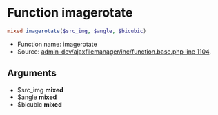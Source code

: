 Function imagerotate
===========================





```php
mixed imagerotate($src_img, $angle, $bicubic)
```

* Function name: imagerotate
* Source: [admin-dev/ajaxfilemanager/inc/function.base.php line 1104](https://github.com/PrestaShop/PrestaShop/blob/1.5.5.0/admin-dev/ajaxfilemanager/inc/function.base.php#L1104).

Arguments
---------

* $src_img **mixed**
* $angle **mixed**
* $bicubic **mixed**

